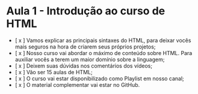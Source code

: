 

# Aula 1 - Introdução ao curso de HTML

- [ x ]  Vamos explicar as principais sintaxes do HTML, para deixar vocês mais seguros na hora de criarem seus próprios  projetos;   
- [ x ]  Nosso curso vai abordar o máximo de conteúdo sobre HTML. Para auxiliar vocês a terem um maior domínio sobre a linguagem;
- [ x ]  Deixem suas dúvidas nos comentários dos vídeos;
- [ x ]  Vão ser 15 aulas de HTML;
- [ x ]  O curso vai estar disponibilizado como Playlist em nosso canal;
- [ x ]  O material complementar vai estar no GitHub.
